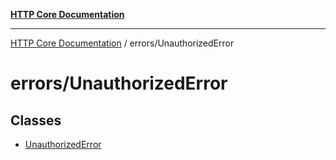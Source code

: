 [**HTTP Core Documentation**](../../README.md)

***

[HTTP Core Documentation](../../README.md) / errors/UnauthorizedError

# errors/UnauthorizedError

## Classes

- [UnauthorizedError](classes/UnauthorizedError.md)
